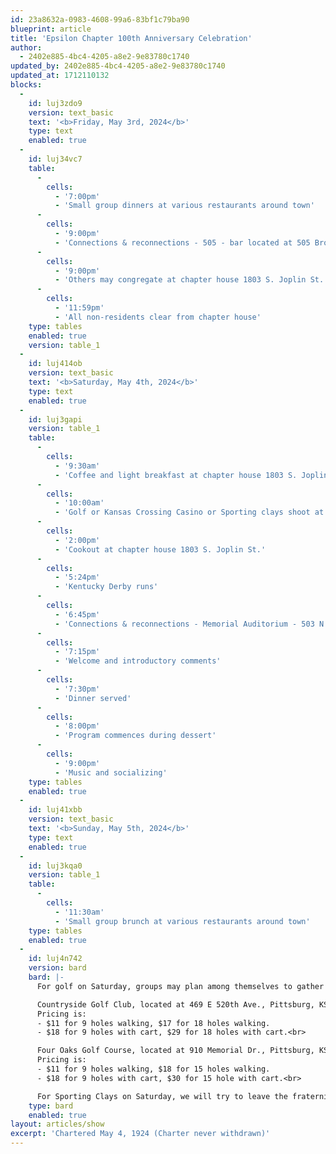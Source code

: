 ```yaml
---
id: 23a8632a-0983-4608-99a6-83bf1c79ba90
blueprint: article
title: 'Epsilon Chapter 100th Anniversary Celebration'
author:
  - 2402e885-4bc4-4205-a8e2-9e83780c1740
updated_by: 2402e885-4bc4-4205-a8e2-9e83780c1740
updated_at: 1712110132
blocks:
  -
    id: luj3zdo9
    version: text_basic
    text: '<b>Friday, May 3rd, 2024</b>'
    type: text
    enabled: true
  -
    id: luj34vc7
    table:
      -
        cells:
          - '7:00pm'
          - 'Small group dinners at various restaurants around town'
      -
        cells:
          - '9:00pm'
          - 'Connections & reconnections - 505 - bar located at 505 Broadway'
      -
        cells:
          - '9:00pm'
          - 'Others may congregate at chapter house 1803 S. Joplin St. (BYOB - NO hard liquor)'
      -
        cells:
          - '11:59pm'
          - 'All non-residents clear from chapter house'
    type: tables
    enabled: true
    version: table_1
  -
    id: luj414ob
    version: text_basic
    text: '<b>Saturday, May 4th, 2024</b>'
    type: text
    enabled: true
  -
    id: luj3gapi
    version: table_1
    table:
      -
        cells:
          - '9:30am'
          - 'Coffee and light breakfast at chapter house 1803 S. Joplin St.'
      -
        cells:
          - '10:00am'
          - 'Golf or Kansas Crossing Casino or Sporting clays shoot at Claythorne Lodge, near Hallowell,KS'
      -
        cells:
          - '2:00pm'
          - 'Cookout at chapter house 1803 S. Joplin St.'
      -
        cells:
          - '5:24pm'
          - 'Kentucky Derby runs'
      -
        cells:
          - '6:45pm'
          - 'Connections & reconnections - Memorial Auditorium - 503 N. Pine St.'
      -
        cells:
          - '7:15pm'
          - 'Welcome and introductory comments'
      -
        cells:
          - '7:30pm'
          - 'Dinner served'
      -
        cells:
          - '8:00pm'
          - 'Program commences during dessert'
      -
        cells:
          - '9:00pm'
          - 'Music and socializing'
    type: tables
    enabled: true
  -
    id: luj41xbb
    version: text_basic
    text: '<b>Sunday, May 5th, 2024</b>'
    type: text
    enabled: true
  -
    id: luj3kqa0
    version: table_1
    table:
      -
        cells:
          - '11:30am'
          - 'Small group brunch at various restaurants around town'
    type: tables
    enabled: true
  -
    id: luj4n742
    version: bard
    bard: |-
      For golf on Saturday, groups may plan among themselves to gather and make their own arrangements with the course. For anyone looking to fill a group and anyone without a group, send an e-mail to that effect to harrislawoffice@att.net so you can be connected with other golfers.<br>

      Countryside Golf Club, located at 469 E 520th Ave., Pittsburg, KS 66762; (620) 232-3654
      Pricing is:
      - $11 for 9 holes walking, $17 for 18 holes walking.
      - $18 for 9 holes with cart, $29 for 18 holes with cart.<br>

      Four Oaks Golf Course, located at 910 Memorial Dr., Pittsburg, KS 66762; (620) 231-8070
      Pricing is:
      - $11 for 9 holes walking, $18 for 15 holes walking.
      - $18 for 9 holes with cart, $30 for 15 hole with cart.<br>

      For Sporting Clays on Saturday, we will try to leave the fraternity house to head for Claythorne Lodge by Hallowell, KS about 9:30 a.m. To be clear, this is not a fraternity sponsored event. It's the "Tom Harris Invitational", intended to enjoy the sport and view the area where Brother Harris grew up. Just pay the shooting club when you show up. Brother Harris will bring suitable shotguns, but feel free to bring your own if you are driving.
    type: bard
    enabled: true
layout: articles/show
excerpt: 'Chartered May 4, 1924 (Charter never withdrawn)'
---
```

